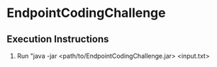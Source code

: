 # EndpointCodingChallenge

## Execution Instructions
1. Run "java -jar <path/to/EndpointCodingChallenge.jar> <input.txt>
